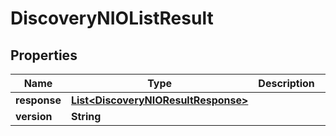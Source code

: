 
# DiscoveryNIOListResult

## Properties
Name | Type | Description | Notes
------------ | ------------- | ------------- | -------------
**response** | [**List&lt;DiscoveryNIOResultResponse&gt;**](DiscoveryNIOResultResponse.md) |  |  [optional]
**version** | **String** |  |  [optional]



